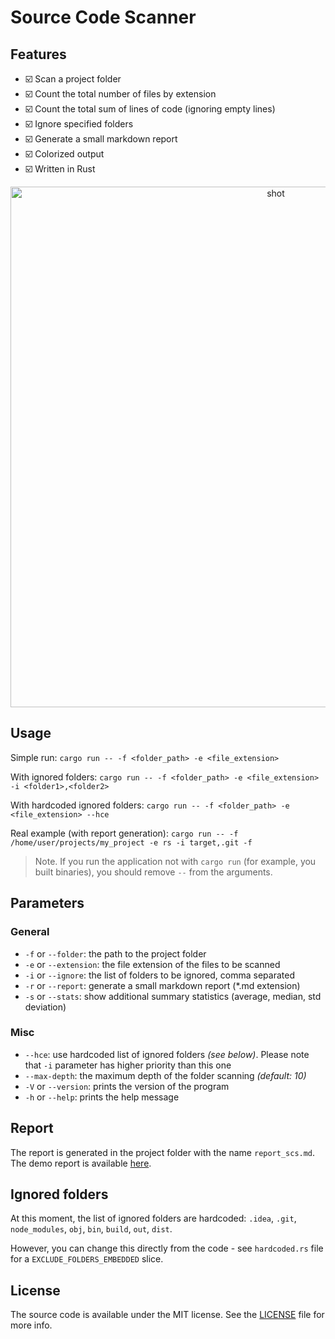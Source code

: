 # Source Code Scanner

## Features
- ☑️ Scan a project folder
- ☑️ Count the total number of files by extension
- ☑️ Count the total sum of lines of code (ignoring empty lines)
- ☑️ Ignore specified folders
- ☑️ Generate a small markdown report
- ☑️ Colorized output
- ☑️ Written in Rust

<p align="center">
  <img width="833" alt="shot" src="https://github.com/RustamIrzaev/source-code-scanner/assets/352703/2d3963ae-ef6d-4bac-b0dc-d909148edebb">
</p>


## Usage

Simple run:
`cargo run -- -f <folder_path> -e <file_extension>`

With ignored folders:
`cargo run -- -f <folder_path> -e <file_extension> -i <folder1>,<folder2>`

With hardcoded ignored folders:
`cargo run -- -f <folder_path> -e <file_extension> --hce`

Real example (with report generation):
`cargo run -- -f /home/user/projects/my_project -e rs -i target,.git -f`

> Note. If you run the application not with `cargo run` (for example, you built binaries), you should remove `--` from the arguments.

## Parameters
### General
- `-f` or `--folder`: the path to the project folder
- `-e` or `--extension`: the file extension of the files to be scanned
- `-i` or `--ignore`: the list of folders to be ignored, comma separated
- `-r` or `--report`: generate a small markdown report (*.md extension)
- `-s` or `--stats`: show additional summary statistics (average, median, std deviation)
### Misc
- `--hce`: use hardcoded list of ignored folders _(see below)_. Please note that `-i` parameter has higher priority than this one
- `--max-depth`: the maximum depth of the folder scanning _(default: 10)_
- `-V` or `--version`: prints the version of the program
- `-h` or `--help`: prints the help message

## Report
The report is generated in the project folder with the name `report_scs.md`.
The demo report is available [here](demo_report.md).

## Ignored folders
At this moment, the list of ignored folders are hardcoded:
`.idea`, `.git`, `node_modules`, `obj`, `bin`, `build`, `out`, `dist`.

However, you can change this directly from the code - see `hardcoded.rs` file for a `EXCLUDE_FOLDERS_EMBEDDED` slice.

## License

The source code is available under the MIT license. See the [LICENSE](LICENSE) file for more info.
